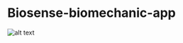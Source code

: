 # Biosense-biomechanic-app

![alt text](https://github.com/luthfibg/Biosense-biomechanic-app/blob/main/biosense_logo.png?raw=true)
